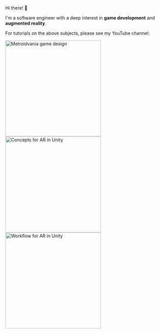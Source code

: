 Hi there! 👋

I'm a software engineer with a deep interest in **game development** and **augmented reality**.

For tutorials on the above subjects, please see my YouTube channel:

<img src="https://user-images.githubusercontent.com/914228/126897886-c8ea6efe-e9fb-4336-876a-8be39f2a97e7.jpeg" alt="Metroidvania game design" width="300" /> <img src="https://user-images.githubusercontent.com/914228/126897889-b469b144-2b9c-4288-aeef-7862976be080.jpeg" alt="Concepts for AR in Unity" width="300" /> <img src="https://user-images.githubusercontent.com/914228/126897888-337566c5-f4e7-4713-8d45-bd9b3741824e.jpeg" alt="Workflow for AR in Unity" width="300" />
